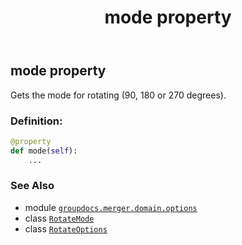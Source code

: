 ﻿---
title: mode property
second_title: GroupDocs.Merger for Python via .NET API References
description: 
type: docs
url: /python-net/groupdocs.merger.domain.options/rotateoptions/mode/
is_root: false
weight: 30
---

## mode property


Gets the mode for rotating (90, 180 or 270 degrees).
### Definition:
```python
@property
def mode(self):
    ...
```

### See Also
* module [`groupdocs.merger.domain.options`](../../)
* class [`RotateMode`](/merger/python-net/groupdocs.merger.domain.options/rotatemode)
* class [`RotateOptions`](/merger/python-net/groupdocs.merger.domain.options/rotateoptions)
